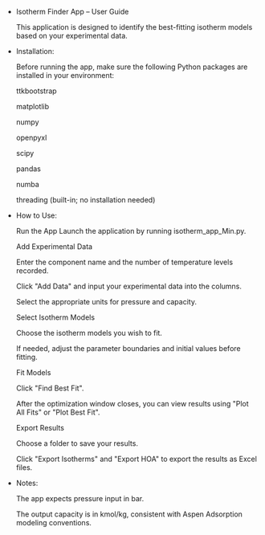 - Isotherm Finder App – User Guide

  This application is designed to identify the best-fitting isotherm models based on your experimental data.

- Installation:

  Before running the app, make sure the following Python packages are installed in your environment:

  ttkbootstrap
  
  matplotlib
  
  numpy
  
  openpyxl
  
  scipy
  
  pandas
  
  numba
  
  threading (built-in; no installation needed)

- How to Use:
  
  Run the App
  Launch the application by running isotherm_app_Min.py.
  
  Add Experimental Data
  
  Enter the component name and the number of temperature levels recorded.
  
  Click "Add Data" and input your experimental data into the columns.
  
  Select the appropriate units for pressure and capacity.
  
  Select Isotherm Models

  Choose the isotherm models you wish to fit.
  
  If needed, adjust the parameter boundaries and initial values before fitting.
  
  Fit Models
  
  Click "Find Best Fit".
  
  After the optimization window closes, you can view results using "Plot All Fits" or "Plot Best Fit".
  
  Export Results
  
  Choose a folder to save your results.
  
  Click "Export Isotherms" and "Export HOA" to export the results as Excel files.

- Notes:
  
  The app expects pressure input in bar.

  The output capacity is in kmol/kg, consistent with Aspen Adsorption modeling conventions.
